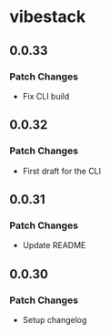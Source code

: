 # vibestack

## 0.0.33

### Patch Changes

- Fix CLI build

## 0.0.32

### Patch Changes

- First draft for the CLI

## 0.0.31

### Patch Changes

- Update README

## 0.0.30

### Patch Changes

- Setup changelog

